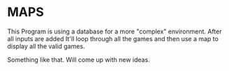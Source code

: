 # MAPS
This Program is using a database for a more "complex" environment. After all inputs are added It'll loop through all the games and then use a map to display all the valid games.

Something like that. Will come up with new ideas.